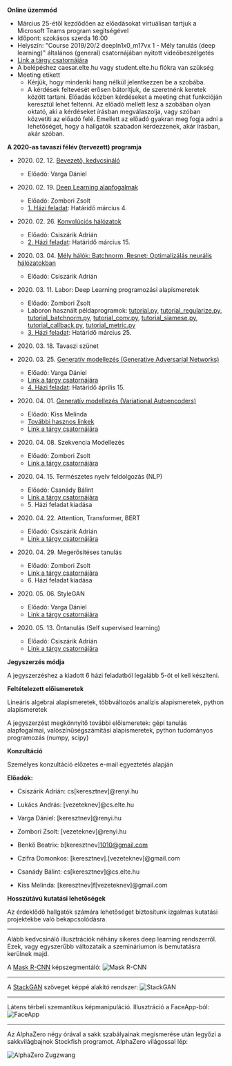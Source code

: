**Online üzemmód**

- Március 25-étől kezdődően az előadásokat virtuálisan tartjuk a Microsoft Teams program segítségével
- Időpont: szokásos szerda 16:00
- Helyszín: "Course 2019/20/2 deepln1x0_m17vx 1 - Mély tanulás (deep learning)" általános (general) csatornájában nyitott videóbeszélgetés
- [Link a tárgy csatornájára](https://teams.microsoft.com/l/channel/19%3ab49699eee7314b16a17311e17ff293b7%40thread.tacv2/General?groupId=d0460abd-d6f5-493a-bd90-cd4ac3930a3b&tenantId=b366dbcd-4fc3-4451-82d2-e239564302c3)
- A belépéshez caesar.elte.hu vagy student.elte.hu fiókra van szükség
- Meeting etikett
    + Kérjük, hogy mindenki hang nélkül jelentkezzen be a szobába.
    + A kérdések feltevését erősen bátorítjuk, de szeretnénk keretek között tartani. Előadás közben kérdéseket a meeting chat funkcióján keresztül lehet feltenni. Az előadó mellett lesz a szobában olyan oktató, aki a kérdéseket írásban megválaszolja, vagy szóban közvetíti az előadó felé. Emellett az előadó gyakran meg fogja adni a lehetőséget, hogy a hallgatók szabadon kérdezzenek, akár írásban, akár szóban.


**A 2020-as tavaszi félév (tervezett) programja**

- 2020\. 02\. 12\. [Bevezető, kedvcsináló](docs/elte-deeplearning-starter-2020.pdf)
    + Előadó: Varga Dániel

- 2020\. 02\. 19\. [Deep Learning alapfogalmak](docs/dl2020_nn_bevezeto.pdf)
    + Előadó: Zombori Zsolt
    + [1\. Házi feladat](https://colab.research.google.com/drive/10a_O1RO3OZ3i6Jj_O8w0XScYJQcyiAyf#scrollTo=Oefmx5K2WCPk): Határidő március 4.

- 2020\. 02\. 26\. [Konvolúciós hálózatok](docs/dl2020_cnn.pdf)
    + Előadó: Csiszárik Adrián
    + [2\. Házi feladat](https://colab.research.google.com/drive/1LK-KFuyAiW39O1NX0YR8cvd8x5fr6nSp#scrollTo=-Oyd2Yyk94V7): Határidő március 15.

- 2020\. 03\. 04\. [Mély hálók: Batchnorm, Resnet; Optimalizálás neurális hálózatokban](docs/dl2020_deep_nets.pdf)
    + Előadó: Csiszárik Adrián

- 2020\. 03\. 11\. Labor: Deep Learning programozási alapismeretek
    + Előadó: Zombori Zsolt
    + Laboron használt példaprogramok: [tutorial.py](lab/tutorial.py), [tutorial_regularize.py](lab/tutorial_regularize.py), [tutorial_batchnorm.py](lab/tutorial_batchnorm.py), [tutorial_conv.py](lab/tutorial_conv.py), [tutorial_siamese.py](lab/tutorial_siamese.py), [tutorial_callback.py](lab/tutorial_callback.py), [tutorial_metric.py](lab/tutorial_metric.py)
    + [3\. Házi feladat](https://colab.research.google.com/drive/1QgppKeLY_eL2JgHxy5Bl_uYfn1ucK9Ey): Határidő március 25.

- 2020\. 03\. 18\. Tavaszi szünet

- 2020\. 03\. 25\. [Generatív modellezés (Generative Adversarial Networks)](docs/dl2020_gan_links.md)
    + Előadó: Varga Dániel
    + [Link a tárgy csatornájára](https://teams.microsoft.com/l/channel/19%3ab49699eee7314b16a17311e17ff293b7%40thread.tacv2/General?groupId=d0460abd-d6f5-493a-bd90-cd4ac3930a3b&tenantId=b366dbcd-4fc3-4451-82d2-e239564302c3)    
    + [4\. Házi feladat](https://colab.research.google.com/drive/1DHIvXwm0Z1QebuMPbDdooDxrjwCICOCC): Határidő április 15.

- 2020\. 04\. 01\. [Generatív modellezés (Variational Autoencoders)](docs/dl2020_vae.pdf)
    + Előadó: Kiss Melinda
    + [További hasznos linkek](docs/dl2020_vae_links.md)
    + [Link a tárgy csatornájára](https://teams.microsoft.com/l/channel/19%3ab49699eee7314b16a17311e17ff293b7%40thread.tacv2/General?groupId=d0460abd-d6f5-493a-bd90-cd4ac3930a3b&tenantId=b366dbcd-4fc3-4451-82d2-e239564302c3)

- 2020\. 04\. 08\. Szekvencia Modellezés
    + Előadó: Zombori Zsolt
    + [Link a tárgy csatornájára](https://teams.microsoft.com/l/channel/19%3ab49699eee7314b16a17311e17ff293b7%40thread.tacv2/General?groupId=d0460abd-d6f5-493a-bd90-cd4ac3930a3b&tenantId=b366dbcd-4fc3-4451-82d2-e239564302c3)

- 2020\. 04\. 15\. Természetes nyelv feldolgozás (NLP)
    + Előadó: Csanády Bálint
    + [Link a tárgy csatornájára](https://teams.microsoft.com/l/channel/19%3ab49699eee7314b16a17311e17ff293b7%40thread.tacv2/General?groupId=d0460abd-d6f5-493a-bd90-cd4ac3930a3b&tenantId=b366dbcd-4fc3-4451-82d2-e239564302c3)
    + 5\. Házi feladat kiadása

- 2020\. 04\. 22\. Attention, Transformer, BERT
    + Előadó: Csiszárik Adrián
    + [Link a tárgy csatornájára](https://teams.microsoft.com/l/channel/19%3ab49699eee7314b16a17311e17ff293b7%40thread.tacv2/General?groupId=d0460abd-d6f5-493a-bd90-cd4ac3930a3b&tenantId=b366dbcd-4fc3-4451-82d2-e239564302c3)

- 2020\. 04\. 29\. Megerősítéses tanulás
    + Előadó: Zombori Zsolt
    + [Link a tárgy csatornájára](https://teams.microsoft.com/l/channel/19%3ab49699eee7314b16a17311e17ff293b7%40thread.tacv2/General?groupId=d0460abd-d6f5-493a-bd90-cd4ac3930a3b&tenantId=b366dbcd-4fc3-4451-82d2-e239564302c3)
    + 6\. Házi feladat kiadása

- 2020\. 05\. 06\. StyleGAN
    + Előadó: Varga Dániel
    + [Link a tárgy csatornájára](https://teams.microsoft.com/l/channel/19%3ab49699eee7314b16a17311e17ff293b7%40thread.tacv2/General?groupId=d0460abd-d6f5-493a-bd90-cd4ac3930a3b&tenantId=b366dbcd-4fc3-4451-82d2-e239564302c3)

- 2020\. 05\. 13\. Öntanulás (Self supervised learning)
    + Előadó: Csiszárik Adrián
    + [Link a tárgy csatornájára](https://teams.microsoft.com/l/channel/19%3ab49699eee7314b16a17311e17ff293b7%40thread.tacv2/General?groupId=d0460abd-d6f5-493a-bd90-cd4ac3930a3b&tenantId=b366dbcd-4fc3-4451-82d2-e239564302c3)

**Jegyszerzés módja**

A jegyszerzéshez a kiadott 6 házi feladatból legalább 5-öt el kell készíteni.

**Feltételezett előismeretek**

Lineáris algebrai alapismeretek, többváltozós analízis alapismeretek, python alapismeretek

A jegyszerzést megkönnyítő további előismeretek: gépi tanulás alapfogalmai, valószínűségszámítási alapismeretek, python tudományos programozás (numpy, scipy)


**Konzultáció**

Személyes konzultáció előzetes e-mail egyeztetés alapján


**Előadók:**
* Csiszárik Adrián: cs[keresztnev]@renyi.hu
* Lukács András: [vezeteknev]@cs.elte.hu
* Varga Dániel: [keresztnev]@renyi.hu
* Zombori Zsolt: [vezeteknev]@renyi.hu

* Benkő Beatrix: b[keresztnev]1010@gmail.com
* Czifra Domonkos: [keresztnev].[vezeteknev]@gmail.com
* Csanády Bálint: cs[keresztnev]@cs.elte.hu
* Kiss Melinda: [keresztnev]f[vezeteknev]@gmail.com

**Hosszútávú kutatási lehetőségek**

Az érdeklődő hallgatók számára lehetőséget biztosítunk
izgalmas kutatási projektekbe való bekapcsolódásra.

---

Alább kedvcsináló illusztrációk néhány sikeres deep learning rendszerről. Ezek, vagy egyszerűbb változataik a szemináriumon is bemutatásra kerülnek majd.

A [Mask R-CNN](https://github.com/matterport/Mask_RCNN) képszegmentáló:
![Mask R-CNN](pics/mask-r-cnn-1.jpg "Mask R-CNN")

---

A [StackGAN](https://github.com/hanzhanggit/StackGAN) szöveget képpé alakító rendszer:
![StackGAN](pics/stackgan.jpg "StackGAN")

---

Látens térbeli szemantikus képmanipuláció. Illusztráció a FaceApp-ból:
![FaceApp](pics/faceapp.jpg "FaceApp")

---

Az AlphaZero négy órával a sakk szabályainak megismerése után legyőzi a sakkvilágbajnok Stockfish programot. AlphaZero világossal lép:

![AlphaZero Zugzwang](pics/alphazero-zugzwang.jpg "AlphaZero Zugzwang")
